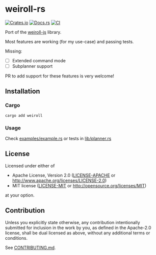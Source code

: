 # weiroll-rs

[![Crates.io](https://img.shields.io/crates/v/weiroll.svg)](https://crates.io/crates/weiroll)
[![Docs.rs](https://docs.rs/weiroll/badge.svg)](https://docs.rs/weiroll)
[![CI](https://github.com/georgewhewell/weiroll-rs/workflows/CI/badge.svg)](https://github.com/georgewhewell/weiroll-rs/actions)

Port of the [weiroll-js](https://github.com/weiroll/weiroll.js) library.

Most features are working (for my use-case) and passing tests.

Missing:
 - [ ] Extended command mode
 - [ ] Subplanner support

PR to add support for these features is very welcome!

## Installation

### Cargo

```shell
cargo add weiroll
```

### Usage

Check [examples/example.rs](https://github.com/georgewhewell/weiroll-rs/blob/main/examples/example.rs) or tests in [lib/planner.rs](https://github.com/georgewhewell/weiroll-rs/blob/main/src/planner.rs#L445)

## License

Licensed under either of

 * Apache License, Version 2.0
   ([LICENSE-APACHE](LICENSE-APACHE) or http://www.apache.org/licenses/LICENSE-2.0)
 * MIT license
   ([LICENSE-MIT](LICENSE-MIT) or http://opensource.org/licenses/MIT)

at your option.

## Contribution

Unless you explicitly state otherwise, any contribution intentionally submitted
for inclusion in the work by you, as defined in the Apache-2.0 license, shall be
dual licensed as above, without any additional terms or conditions.

See [CONTRIBUTING.md](CONTRIBUTING.md).
